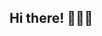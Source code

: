 ## Hi there! 🙋🏻‍♀️

<!-- ### I'm Tatiana and I'm a Frontend Engineer ✨

I have been working in the IT area for more than 6 years. 
I started my journey with software testing, however, I was always interested in product development.
Finally, I've made a decision to change my specialty to Frontend Engineer. 

FE is just magic, it attracts me because you can get the result immediately. You can see the app from the end-user perspective.
Also, FE gives you a place for creativity: colors, animations...

Currently, I work as a Frontend Engineer and I have a strong desire to develop my professional skills in this area and just to move forward!

- 🔭 I’m currently working on my interactive resume
- 🌱 I’m currently learning Patterns
- 👯 I’m looking to collaborate on interesting projects with amazing collegues
- 💬 Ask me about React, JS
- 📫 How to reach me: tanyaryzhova93@gmail.com

<!--
**TatianaRyzhova/TatianaRyzhova** is a ✨ _special_ ✨ repository because its `README.md` (this file) appears on your GitHub profile.

Here are some ideas to get you started:

- 🔭 I’m currently working on my interective resume
- 🌱 I’m currently learning ...
- 👯 I’m looking to collaborate on interesting projects with amazing collegues
- 🤔 I’m looking for help with ...
- 💬 Ask me about React, JS
- 📫 How to reach me: ...
- 😄 Pronouns: ...
- ⚡ Fun fact: ...
--> 


<!-- ![Top Languages Card](https://github-readme-stats.vercel.app/api/top-langs/?username=TatianaRyzhova&layout=compact) -->
